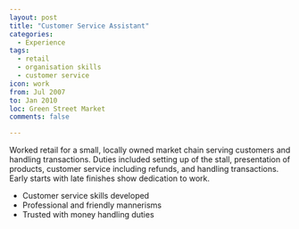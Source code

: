 ```yaml
---
layout: post
title: "Customer Service Assistant"
categories:
  - Experience
tags:
  - retail
  - organisation skills
  - customer service
icon: work
from: Jul 2007
to: Jan 2010
loc: Green Street Market
comments: false

---
```


Worked retail for a small, locally owned market chain serving customers and handling transactions. Duties included setting up of the stall,
presentation of products, customer service including refunds, and handling transactions. Early starts with late finishes show dedication to work.

* Customer service skills developed
* Professional and friendly mannerisms
* Trusted with money handling duties